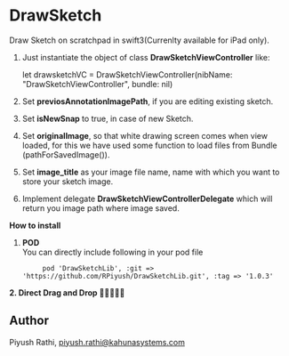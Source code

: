 # DrawSketch
Draw Sketch on scratchpad in swift3(Currenlty available for iPad only).  

1. Just instantiate the object of class <b>DrawSketchViewController</b> like:

      let drawsketchVC = DrawSketchViewController(nibName: "DrawSketchViewController", bundle: nil)

2. Set <b>previosAnnotationImagePath</b>, if you are editing existing sketch.

3. Set <b>isNewSnap</b> to true, in case of new Sketch.

4. Set <b>originalImage</b>, so that white drawing screen comes when view loaded, for this we have used some function to load files from Bundle (pathForSavedImage()).

5. Set <b>image_title</b> as your image file name, name with which you want to store your sketch image.

6. Implement delegate <b>DrawSketchViewControllerDelegate</b> which will return you image path where image saved.

<b> How to install

1. POD </b>
   <br>You can directly include following in your pod file
   
            pod 'DrawSketchLib', :git => 'https://github.com/RPiyush/DrawSketchLib.git', :tag => '1.0.3'
     
<b>
2. Direct Drag and Drop </b>


## Author

Piyush Rathi, piyush.rathi@kahunasystems.com
